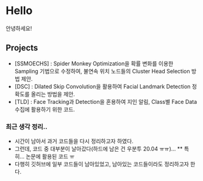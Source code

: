 # Hello
안녕하세요!

## Projects
* [SSMOECHS] : Spider Monkey Optimization을 확률 변화를 이용한 Sampling 기법으로 수정하여, 불연속 위치 노드들의 Cluster Head Selection 방법 제안.
* [DSC] : Dilated Skip Convolution을 활용하여 Facial Landmark Detection 정확도를 올리는 방법을 제안.
* [TLD] : Face Tracking과 Detection을 혼용하여 지인 알림, Class별 Face Data 수집에 활용하기 위한 코드.

### 최근 생각 정리..
* 시간이 남아서 과거 코드들을 다시 정리하고자 하였다.
* 그런데, 코드 중 대부분이 날아갔다(하드에 남은 건 우분투 20.04 ㅠㅠ)...
** 특히... 논문에 활용된 코드 ㅠ
* 다행히 깃허브에 일부 코드들이 남아있었고, 남아있는 코드들이라도 정리하고자 한다.
